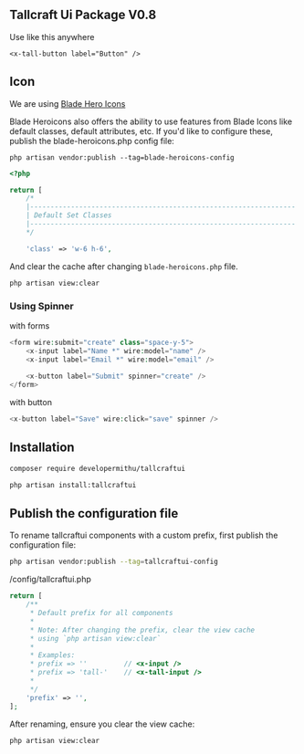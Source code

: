 ## Tallcraft Ui Package V0.8

Use like this anywhere

```blade
<x-tall-button label="Button" />
```

## Icon

We are using [Blade Hero Icons](https://blade-ui-kit.com/blade-icons?set=1#search)

Blade Heroicons also offers the ability to use features from Blade Icons like default classes, default attributes, etc. If you'd like to configure these, publish the blade-heroicons.php config file:

```
php artisan vendor:publish --tag=blade-heroicons-config
```

```php
<?php 

return [
    /*
    |-----------------------------------------------------------------
    | Default Set Classes
    |-----------------------------------------------------------------
    */

    'class' => 'w-6 h-6',
```

And clear the cache after changing `blade-heroicons.php` file.

```
php artisan view:clear
```

### Using Spinner

with forms

```php
<form wire:submit="create" class="space-y-5">
    <x-input label="Name *" wire:model="name" />
    <x-input label="Email *" wire:model="email" />
    
    <x-button label="Submit" spinner="create" />
</form>
```

with button

```php
<x-button label="Save" wire:click="save" spinner />
```

## Installation

```bash
composer require developermithu/tallcraftui

php artisan install:tallcraftui
```

## Publish the configuration file

 To rename tallcraftui components with a custom prefix, first publish the configuration file:
 
```bash
php artisan vendor:publish --tag=tallcraftui-config
```


/config/tallcraftui.php

```php
return [
    /**
     * Default prefix for all components
     * 
     * Note: After changing the prefix, clear the view cache 
     * using `php artisan view:clear`
     *
     * Examples:
     * prefix => ''         // <x-input />
     * prefix => 'tall-'    // <x-tall-input />
     *
     */
    'prefix' => '',
];
```

After renaming, ensure you clear the view cache:

```bash
php artisan view:clear
```